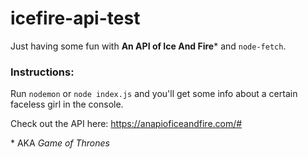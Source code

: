 # icefire-api-test
Just having some fun with __An API of Ice And Fire__* and `node-fetch`.


### Instructions:
Run `nodemon` or `node index.js` and you'll get some info about a certain faceless girl in the console.


Check out the API here: https://anapioficeandfire.com/#




\* AKA _Game of Thrones_
